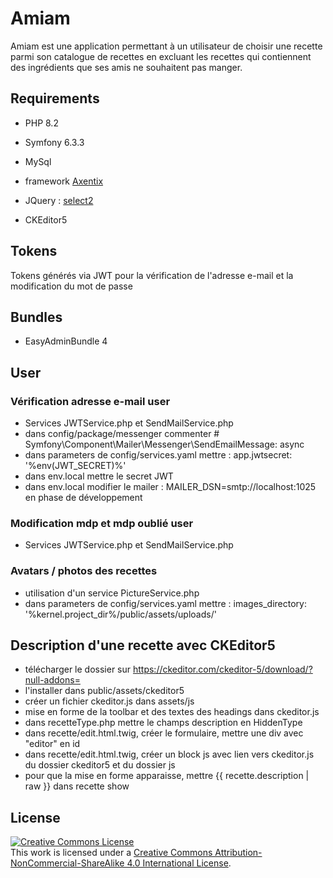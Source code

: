 # Amiam

Amiam est une application permettant à un utilisateur de choisir une recette parmi son catalogue de recettes en excluant les recettes qui contiennent des ingrédients que ses amis ne souhaitent pas manger.

## Requirements

- PHP 8.2
- Symfony 6.3.3
- MySql
- framework  <a href="https://useaxentix.com/">Axentix</a>

- JQuery :  <a href="https://select2.org/getting-started/installation">select2</a>
- CKEditor5

## Tokens

Tokens générés via JWT pour la vérification de l'adresse e-mail et la modification du mot de passe

## Bundles

- EasyAdminBundle 4

## User

### Vérification adresse e-mail user
- Services JWTService.php et SendMailService.php
- dans config/package/messenger commenter   # Symfony\Component\Mailer\Messenger\SendEmailMessage: async
- dans parameters de config/services.yaml mettre : app.jwtsecret: '%env(JWT_SECRET)%'
- dans env.local mettre le secret JWT
- dans env.local modifier le mailer : MAILER_DSN=smtp://localhost:1025 en phase de développement

### Modification mdp et mdp oublié user
- Services JWTService.php et SendMailService.php

### Avatars / photos des recettes
- utilisation d'un service PictureService.php
- dans parameters de config/services.yaml mettre : images_directory: '%kernel.project_dir%/public/assets/uploads/'

## Description d'une recette avec CKEditor5

- télécharger le dossier sur https://ckeditor.com/ckeditor-5/download/?null-addons= 
- l'installer dans public/assets/ckeditor5
- créer un fichier ckeditor.js dans assets/js
- mise en forme de la toolbar et des textes des headings dans ckeditor.js
- dans recetteType.php mettre le champs description en HiddenType
- dans recette/edit.html.twig, créer le formulaire, mettre une div avec "editor" en id
- dans recette/edit.html.twig, créer un block js avec lien vers ckeditor.js du dossier ckeditor5 et du dossier js
- pour que la mise en forme apparaisse, mettre {{ recette.description | raw  }} dans recette show 

## License

<a rel="license" href="http://creativecommons.org/licenses/by-nc-sa/4.0/"><img alt="Creative Commons License" style="border-width:0" src="https://i.creativecommons.org/l/by-nc-sa/4.0/88x31.png" /></a><br />This work is licensed under a <a rel="license" href="http://creativecommons.org/licenses/by-nc-sa/4.0/">Creative Commons Attribution-NonCommercial-ShareAlike 4.0 International License</a>.

